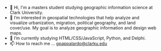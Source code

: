 - 👋 Hi, I'm a masters student studying geographic information science at Clark University.
- 👀 I’m interested in geospatial technologies that help analyze and visualize urbanization, migration, political geography, and land cover/use. My goal is to analyze geographic information and design web maps. 
- 🌱 I’m currently studying HTML/CSS/JavaScript, Python, and Delphi.
- 📫 How to reach me ... gpappalardo@clarku.edu

<!---
grpappalardo/grpappalardo is a ✨ special ✨ repository because its `README.md` (this file) appears on your GitHub profile.
You can click the Preview link to take a look at your changes.
--->
